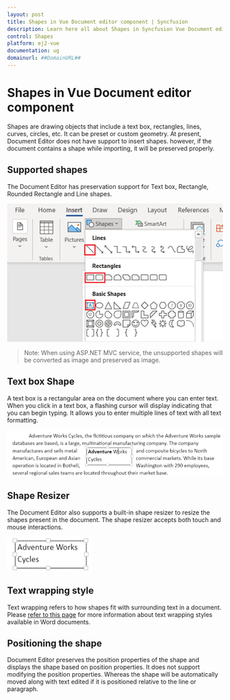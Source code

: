 ```yaml
---
layout: post
title: Shapes in Vue Document editor component | Syncfusion
description: Learn here all about Shapes in Syncfusion Vue Document editor component of Syncfusion Essential JS 2 and more.
control: Shapes 
platform: ej2-vue
documentation: ug
domainurl: ##DomainURL##
---
```


# Shapes in Vue Document editor component

Shapes are drawing objects that include a text box, rectangles, lines, curves, circles, etc. It can be preset or custom geometry. At present, Document Editor does not have support to insert shapes. however, if the document contains a shape while importing, it will be preserved properly.

## Supported shapes

The Document Editor has preservation support for Text box, Rectangle, Rounded Rectangle and Line shapes.

![List of supported shapes in DocumentEditor](images/Shapes_images/supported_shapes.png)

>Note: When using ASP.NET MVC service, the unsupported shapes will be converted as image and preserved as image.

## Text box Shape

A text box is a rectangular area on the document where you can enter text. When you click in a text box, a flashing cursor will display indicating that you can begin typing. It allows you to enter multiple lines of text with all text formatting.

![Text box shape view in DocumentEditor](images/Shapes_images/textbox_shape.png)

## Shape Resizer

The Document Editor also supports a built-in shape resizer to resize the shapes present in the document. The shape resizer accepts both touch and mouse interactions.

![Shape resizer view in DocumentEditor](images/Shapes_images/shape_resizer.png)

## Text wrapping style

Text wrapping refers to how shapes fit with surrounding text in a document. Please [refer to this page](../document-editor/text-wrapping-style) for more information about text wrapping styles available in Word documents.

## Positioning the shape

Document Editor preserves the position properties of the shape and displays the shape based on position properties. It does not support modifying the position properties. Whereas the shape will be automatically moved along with text edited if it is positioned relative to the line or paragraph.
